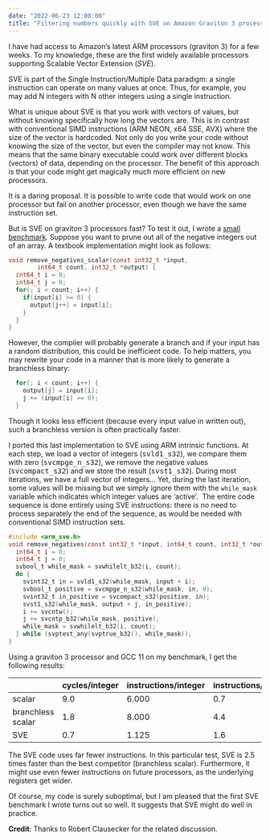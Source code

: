```yaml
---
date: "2022-06-23 12:00:00"
title: "Filtering numbers quickly with SVE on Amazon Graviton 3 processors"
---
```




I have had access to Amazon&rsquo;s latest ARM processors (graviton 3) for a few weeks. To my knowledge, these are the first widely available processors supporting Scalable Vector Extension (<em>SVE</em>).

SVE is part of the Single Instruction/Multiple Data paradigm: a single instruction can operate on many values at once. Thus, for example, you may add N integers with N other integers using a single instruction.

What is unique about SVE is that you work with vectors of values, but without knowing specifically how long the vectors are. This is in contrast with conventional SIMD instructions (ARM NEON, x64 SSE, AVX) where the size of the vector is hardcoded. Not only do you write your code without knowing the size of the vector, but even the compiler may not know. This means that the same binary executable could work over different blocks (vectors) of data, depending on the processor. The benefit of this approach is that your code might get magically much more efficient on new processors.

It is a daring proposal. It is possible to write code that would work on one processor but fail on another processor, even though we have the same instruction set.

But is SVE on graviton 3 processors fast? To test it out, I wrote a [small benchmark](https://github.com/lemire/Code-used-on-Daniel-Lemire-s-blog/tree/master/2022/06/23). Suppose you want to prune out all of the negative integers out of an array. A textbook implementation might look as follows:
```C
void remove_negatives_scalar(const int32_t *input, 
        int64_t count, int32_t *output) {
  int64_t i = 0;
  int64_t j = 0;
  for(; i < count; i++) {
    if(input[i] >= 0) {
      output[j++] = input[i];
    }
  }
}
```


However, the compiler will probably generate a branch and if your input has a random distribution, this could be inefficient code. To help matters, you may rewrite your code in a manner that is more likely to generate a branchless binary:
```C
  for(; i < count; i++) {
    output[j] = input[i];
    j += (input[i] >= 0);
  }
```


Though it looks less efficient (because every input value in written out), such a branchless version is often practically faster.

I ported this last implementation to SVE using ARM intrinsic functions. At each step, we load a vector of integers (<tt>svld1_s32</tt>), we compare them with zero (<tt>svcmpge_n_s32</tt>), we remove the negative values (<tt>svcompact_s32</tt>) and we store the result (<tt>svst1_s32</tt>). During most iterations, we have a full vector of integers&hellip; Yet, during the last iteration, some values will be missing but we simply ignore them with the `while_mask` variable which indicates which integer values are &lsquo;active&rsquo;.  The entire code sequence is done entirely using SVE instructions: there is no need to process separately the end of the sequence, as would be needed with conventional SIMD instruction sets.
```C
#include <arm_sve.h>
void remove_negatives(const int32_t *input, int64_t count, int32_t *output) {
  int64_t i = 0;
  int64_t j = 0;
  svbool_t while_mask = svwhilelt_b32(i, count);
  do {
    svint32_t in = svld1_s32(while_mask, input + i);
    svbool_t positive = svcmpge_n_s32(while_mask, in, 0);
    svint32_t in_positive = svcompact_s32(positive, in);
    svst1_s32(while_mask, output + j, in_positive);
    i += svcntw();
    j += svcntp_b32(while_mask, positive);
    while_mask = svwhilelt_b32(i, count);
  } while (svptest_any(svptrue_b32(), while_mask));
}
```


Using a graviton 3 processor and GCC 11 on my benchmark, I get the following results:

&nbsp;                   |cycles/integer           |instructions/integer     |instructions/cycle       |
-------------------------|-------------------------|-------------------------|-------------------------|
scalar                   |9.0                      |6.000                    |0.7                      |
branchless scalar        |1.8                      |8.000                    |4.4                      |
SVE                      |0.7                      |1.125                    |1.6                      |


The SVE code uses far fewer instructions. In this particular test, SVE is 2.5 times faster than the best competitor (branchless scalar). Furthermore, it might use even fewer instructions on future processors, as the underlying registers get wider.

Of course, my code is surely suboptimal, but I am pleased that the first SVE benchmark I wrote turns out so well. It suggests that SVE might do well in practice.

__Credit__: Thanks to Robert Clausecker for the related discussion.

